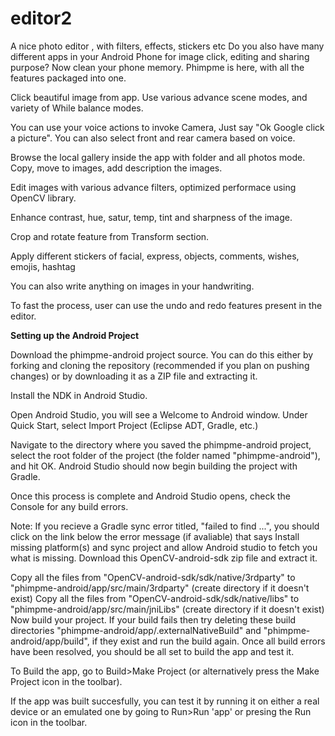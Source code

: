 # editor2
A nice photo editor , with filters, effects, stickers etc
Do you also have many different apps in your Android Phone for image click, editing and sharing purpose? Now clean your phone memory. Phimpme is here, with all the features packaged into one.

Click beautiful image from  app. Use various advance scene modes, and variety of While balance modes.

You can use your voice actions to invoke Camera, Just say "Ok Google click a picture". You can also select front and rear camera based on voice.

Browse the local gallery inside the app with folder and all photos mode. Copy, move to images, add description the images.

Edit images with various advance filters, optimized performace using OpenCV library.

Enhance contrast, hue, satur, temp, tint and sharpness of the image.

Crop and rotate feature from Transform section.

Apply different stickers of facial, express, objects, comments, wishes, emojis, hashtag

You can also write anything on images in your handwriting.

To fast the process, user can use the undo and redo features present in the editor.

<b>Setting up the Android Project</b>

Download the phimpme-android project source. You can do this either by forking and cloning the repository (recommended if you plan on pushing changes) or by downloading it as a ZIP file and extracting it.

Install the NDK in Android Studio.

Open Android Studio, you will see a Welcome to Android window. Under Quick Start, select Import Project (Eclipse ADT, Gradle, etc.)

Navigate to the directory where you saved the phimpme-android project, select the root folder of the project (the folder named "phimpme-android"), and hit OK. Android Studio should now begin building the project with Gradle.

Once this process is complete and Android Studio opens, check the Console for any build errors.

Note: If you recieve a Gradle sync error titled, "failed to find ...", you should click on the link below the error message (if avaliable) that says Install missing platform(s) and sync project and allow Android studio to fetch you what is missing.
Download this OpenCV-android-sdk zip file and extract it.

Copy all the files from "OpenCV-android-sdk/sdk/native/3rdparty" to "phimpme-android/app/src/main/3rdparty" (create directory if it doesn't exist)
Copy all the files from "OpenCV-android-sdk/sdk/native/libs" to "phimpme-android/app/src/main/jniLibs" (create directory if it doesn't exist)
Now build your project. If your build fails then try deleting these build directories "phimpme-android/app/.externalNativeBuild" and "phimpme-android/app/build", if they exist and run the build again.
Once all build errors have been resolved, you should be all set to build the app and test it.

To Build the app, go to Build>Make Project (or alternatively press the Make Project icon in the toolbar).

If the app was built succesfully, you can test it by running it on either a real device or an emulated one by going to Run>Run 'app' or presing the Run icon in the toolbar.

